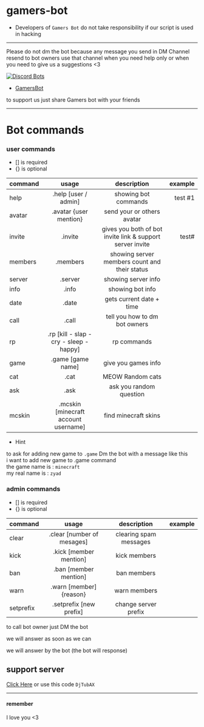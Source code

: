 # gamers-bot

- Developers of `Gamers Bot` do not take responsibility if our script is used in hacking
-----------------------------------------------------------------------------------------

Please do not dm the bot because any message you send in DM Channel resend to bot owners
use that channel when you need help only or when you need to give us a suggestions <3

[![Discord Bots](https://discordbots.org/api/widget/427751395123265546.svg)](https://discordbots.org/bot/427751395123265546)

- [GamersBot](https://discordbots.org/bot/427751395123265546)

to support us just share Gamers bot with your friends 

---
# Bot commands

### user commands  
- [] is required   
- {} is optional   

| command       | usage         | description  | example |
| ------------- |:-------------:|:------------:|--------:|
| help      | .help [user / admin] | showing bot commands        | test #1        |
| avatar      | .avatar {user mention} | send your or others avatar |         |
| invite | .invite | gives you both of bot invite link & support server invite | test# |
| members | .members | showing server members count and their status |         |
| server | .server | showing server info | |
| info | .info | showing bot info | |
| date | .date | gets current date + time | |
| call | .call | tell you how to dm bot owners | |
| rp | .rp [kill - slap - cry - sleep - happy]| rp commands | |
| game | .game [game name] | give you games info | |
| cat | .cat | MEOW Random cats | |
| ask | .ask | ask you random question | |
| mcskin | .mcskin [minecraft account username] | find minecraft skins | |

- Hint

to ask for adding new game to `.game` Dm the bot with a message like this  
i want to add new game to .game command  
the game name is : `minecraft`  
my real name is : `zyad`  
  
    
### admin commands
- [] is required   
- {} is optional   

| command       | usage         | description  | example |
| ------------- |:-------------:|:------------:|--------:|
| clear | .clear [number of mesages] | clearing spam messages | |
| kick | .kick [member mention] | kick members | |
| ban | .ban [member mention] | ban members | |
| warn | .warn [member] {reason} | warn members | |
| setprefix | .setprefix [new prefix] | change server prefix | |


to call bot owner just DM the bot 

we will answer as soon as we can 

we will answer by the bot (the bot will response)

support server 
--
[Click Here](https://discord.gg/DjTubAX)
or use this code `DjTubAX`

---

#### remember

I love you <3
